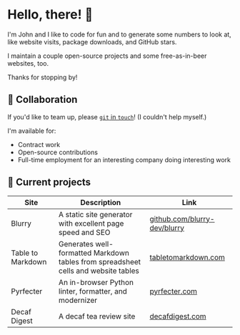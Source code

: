 # Hello, there! 👋

I'm John and I like to code for fun and to generate some numbers to look at, like website visits, package downloads, and GitHub stars.

I maintain a couple open-source projects and some free-as-in-beer websites, too.

Thanks for stopping by!

## 👯 Collaboration

If you'd like to team up, please [`git` in `touch`](https://johnfraney.ca/contact/)! (I couldn't help myself.)

I'm available for:

- Contract work
- Open-source contributions
- Full-time employment for an interesting company doing interesting work

## 🔭 Current projects

| Site              | Description                                                                        | Link                                                                  |
| ----------------- | ---------------------------------------------------------------------------------- | --------------------------------------------------------------------- |
| Blurry            | A static site generator with excellent page speed and SEO                          | [github.com/blurry-dev/blurry](https://github.com/blurry-dev/blurry/) |
| Table to Markdown | Generates well-formatted Markdown tables from spreadsheet cells and website tables | [tabletomarkdown.com](https://tabletomarkdown.com/)                   |
| Pyrfecter         | An in-browser Python linter, formatter, and modernizer                             | [pyrfecter.com](https://pyrfecter.com/)                               |
| Decaf Digest      | A decaf tea review site                                                            | [decafdigest.com](https://decafdigest.com/)                           |
